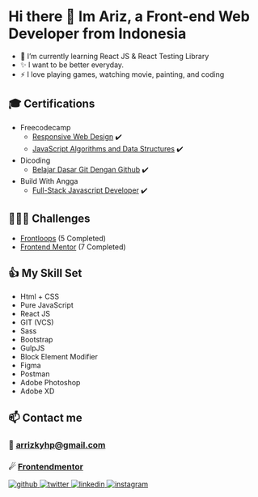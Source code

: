 # Hi there 👋 Im Ariz, a Front-end Web Developer from Indonesia

- 🌱 I’m currently learning React JS & React Testing Library
- ✨ I want to be better everyday.
- ⚡ I love playing games, watching movie, painting, and coding

## 🎓 Certifications

- Freecodecamp
  - [Responsive Web Design](https://www.freecodecamp.org/certification/arrizkyhp/responsive-web-design) ✔️
  - [JavaScript Algorithms and Data Structures](https://www.freecodecamp.org/certification/arrizkyhp14/javascript-algorithms-and-data-structures) ✔️
- Dicoding
  - [Belajar Dasar Git Dengan Github](https://github.com/arrizkyhp/arrizkyhp/blob/main/Certifications/Dicoding/Dicoding-Belajar%20Dasar%20Git%20Dengan%20Github.pdf) ✔️
- Build With Angga
  - [Full-Stack Javascript Developer](https://github.com/arrizkyhp/arrizkyhp/blob/main/Certifications/BuildWithAngga/full-stack-javascript-developer-arrizky-hasya-pratama.pdf) ✔️

## 🏋🏽‍♂️ Challenges

- [Frontloops](https://github.com/arrizkyhp/frontloops-challenges/tree/master/completed-challenges) (5 Completed)
- [Frontend Mentor](https://github.com/arrizkyhp/frontendmentor) (7 Completed)

## 👍 My Skill Set

- Html + CSS
- Pure JavaScript
- React JS
- GIT (VCS)
- Sass
- Bootstrap
- GulpJS
- Block Element Modifier
- Figma
- Postman
- Adobe Photoshop
- Adobe XD

## 📫 Contact me

### 📧 arrizkyhp@gmail.com

### ☄ [Frontendmentor](https://www.frontendmentor.io/profile/arrizkyhp)

<div align="left">
<a href="https://github.com/arrizkyhp" target="_blank">
<img src=https://img.shields.io/badge/github-%2324292e.svg?&style=for-the-badge&logo=github&logoColor=white alt=github style="margin-bottom: 5px;" />
</a>
<a href="https://twitter.com/arrizkyhp" target="_blank">
<img src=https://img.shields.io/badge/twitter-%2300acee.svg?&style=for-the-badge&logo=twitter&logoColor=white alt=twitter style="margin-bottom: 5px;" />
</a>
<a href="https://linkedin.com/in/arrizky-hasya-pratama-b58316216" target="_blank">
<img src=https://img.shields.io/badge/linkedin-%231E77B5.svg?&style=for-the-badge&logo=linkedin&logoColor=white alt=linkedin style="margin-bottom: 5px;" />
</a>
<a href="https://instagram.com/arrizkyhp" target="_blank">
<img src=https://img.shields.io/badge/instagram-%23000000.svg?&style=for-the-badge&logo=instagram&logoColor=white alt=instagram style="margin-bottom: 5px;" />
</a>
</div>

<!--
**arrizkyhp/arrizkyhp** is a ✨ _special_ ✨ repository because its `README.md` (this file) appears on your GitHub profile.

Here are some ideas to get you started:

- 🔭 I’m currently working on ...
- 🌱 I’m currently learning ...
- 👯 I’m looking to collaborate on ...
- 🤔 I’m looking for help with ...
- 💬 Ask me about ...
- 📫 How to reach me: ...
- 😄 Pronouns: ...
- ⚡ Fun fact: ...
-->
